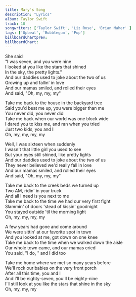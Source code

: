 ```yaml
---
title: Mary's Song
description: "Lyrics"
album: Taylor Swift
track: 10
songwriters: ['Taylor Swift', 'Liz Rose', 'Brian Maher' ]
tags: ['Upbeat', 'Bubblegum', 'Pop']
billboardChartprev: 
billboardChart: 
---
```

<p className="verse-one">
She said <br />
"I was seven, and you were nine <br />
I looked at you like the stars that shined <br />
In the sky, the pretty lights." <br />
And our daddies used to joke about the two of us <br />
Growing up and fallin' in love <br />
And our mamas smiled, and rolled their eyes <br />
And said, "Oh, my, my, my" <br />
</p>
<p className="chorus">
Take me back to the house in the backyard tree <br />
Said you'd beat me up, you were bigger than me <br />
You never did, you never did <br />
Take me back when our world was one block wide <br />
I dared you to kiss me, and ran when you tried <br />
Just two kids, you and I <br />
Oh, my, my, my, my <br />
</p>
<p className="verse-two">
Well, I was sixteen when suddenly <br />
I wasn't that little girl you used to see <br />
But your eyes still shined, like pretty lights <br />
And our daddies used to joke about the two of us <br />
They never believed we'd really fall in love <br />
And our mamas smiled, and rolled their eyes <br />
And said, "Oh, my, my, my" <br />
</p>
<p className="chorus">
Take me back to the creek beds we turned up <br />
Two AM, ridin' in your truck <br />
And all I need is you next to me <br />
Take me back to the time we had our very first fight <br />
Slammin' of doors 'stead of kissin' goodnight <br />
You stayed outside 'til the morning light <br />
Oh, my, my, my, my <br />
</p>
<p className="bridge">
A few years had gone and come around <br />
We were sittin' at our favorite spot in town <br />
And you looked at me, got down on one knee <br />
Take me back to the time when we walked down the aisle <br />
Our whole town came, and our mamas cried <br />
You said, "I do, " and I did too <br />
</p>
<p className="chorus">
Take me home where we met so many years before <br />
We'll rock our babies on the very front porch <br />
After all this time, you and I <br />
And I'll be eighty-seven, you'll be eighty-nine <br />
I'll still look at you like the stars that shine in the sky <br />
Oh, my, my, my <br />
</p>